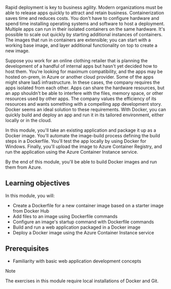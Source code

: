 Rapid deployment is key to business agility. Modern organizations must be able to release apps quickly to attract and retain business. Containerization saves time and reduces costs. You don't have to configure hardware and spend time installing operating systems and software to host a deployment. Multiple apps can run in their isolated containers on the same hardware. It's possible to scale out quickly by starting additional instances of containers. The images that run in containers are extensible; you can start with a working base image, and layer additional functionality on top to create a new image.

Suppose you work for an online clothing retailer that is planning the development of a handful of internal apps but hasn't yet decided how to host them. You're looking for maximum compatibility, and the apps may be hosted on-prem, in Azure or another cloud provider. Some of the apps might share IaaS infrastructure. In these cases, the company requires the apps isolated from each other. Apps can share the hardware resources, but an app shouldn't be able to interfere with the files, memory space, or other resources used by other apps. The company values the efficiency of its resources and wants something with a compelling app development story. Docker seems an ideal solution to these requirements. With Docker, you can quickly build and deploy an app and run it in its tailored environment, either locally or in the cloud.

In this module, you'll take an existing application and package it up as a Docker image. You'll automate the image-build process defining the build steps in a Dockerfile. You'll test the app locally by using Docker for Windows. Finally, you'll upload the image to Azure Container Registry, and run the application using the Azure Container Instance service.

By the end of this module, you'll be able to build Docker images and run them from Azure.

## Learning objectives

In this module, you will:

- Create a Dockerfile for a new container image based on a starter image from Docker Hub
- Add files to an image using Dockerfile commands
- Configure an image's startup command with Dockerfile commands
- Build and run a web application packaged in a Docker image
- Deploy a Docker image using the Azure Container Instance service

## Prerequisites

- Familiarity with basic web application development concepts

> [!NOTE]
> The exercises in this module require local installations of Docker and Git.
